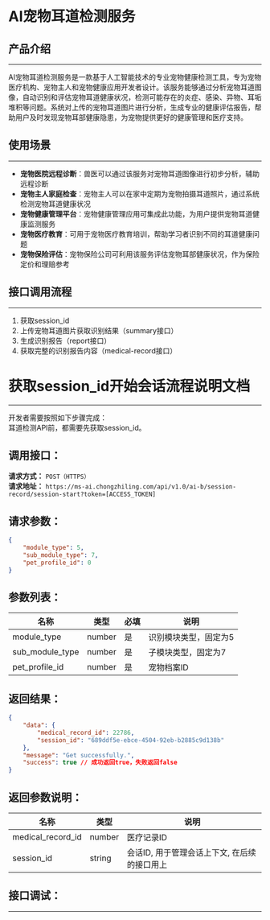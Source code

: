 # AI宠物耳道检测服务

## 产品介绍
---
AI宠物耳道检测服务是一款基于人工智能技术的专业宠物健康检测工具，专为宠物医疗机构、宠物主人和宠物健康应用开发者设计。该服务能够通过分析宠物耳道图像，自动识别和评估宠物耳道健康状况，检测可能存在的炎症、感染、异物、耳垢堆积等问题。系统对上传的宠物耳道图片进行分析，生成专业的健康评估报告，帮助用户及时发现宠物耳部健康隐患，为宠物提供更好的健康管理和医疗支持。

## 使用场景
---
- **宠物医院远程诊断**：兽医可以通过该服务对宠物耳道图像进行初步分析，辅助远程诊断
- **宠物主人家庭检查**：宠物主人可以在家中定期为宠物拍摄耳道照片，通过系统检测宠物耳道健康状况
- **宠物健康管理平台**：宠物健康管理应用可集成此功能，为用户提供宠物耳道健康监测服务
- **宠物医疗教育**：可用于宠物医疗教育培训，帮助学习者识别不同的耳道健康问题
- **宠物保险评估**：宠物保险公司可利用该服务评估宠物耳部健康状况，作为保险定价和理赔参考

## 接口调用流程
---
1. 获取session_id
2. 上传宠物耳道图片获取识别结果（summary接口）
3. 生成识别报告（report接口）
4. 获取完整的识别报告内容（medical-record接口）

# 获取session_id开始会话流程说明文档

---
开发者需要按照如下步骤完成：
<br/>
耳道检测API前，都需要先获取session_id。

## 调用接口：
**请求方式：** `POST（HTTPS）`  
**请求地址：** `https://ms-ai.chongzhiling.com/api/v1.0/ai-b/session-record/session-start?token=[ACCESS_TOKEN]`

## 请求参数：
```json
{
    "module_type": 5, 
    "sub_module_type": 7, 
    "pet_profile_id": 0
}
```


## 参数列表：

| 名称            | 类型   | 必填 | 说明                  |
| --------------- | ------ | ---- | --------------------- |
| module_type     | number | 是   | 识别模块类型，固定为5 |
| sub_module_type | number | 是   | 子模块类型，固定为7   |
| pet_profile_id  | number | 是   | 宠物档案ID            |

## 返回结果：
```json
{
    "data": {
        "medical_record_id": 22786,
        "session_id": "689ddf5e-ebce-4504-92eb-b2885c9d138b"
    },
    "message": "Get successfully.",
    "success": true // 成功返回true，失败返回false
}
```

## 返回参数说明：
| 名称              | 类型   | 说明                                         |
| ----------------- | ------ | -------------------------------------------- |
| medical_record_id | number | 医疗记录ID                                   |
| session_id        | string | 会话ID, 用于管理会话上下文, 在后续的接口用上 |

## 接口调试：
---
<script setup>
import SwaggerUI from '../../../../src/components/SwaggerUI.vue'
</script>

<ClientOnly>
  <SwaggerUI 
    tag="session"
    type="post"
    path="/session-record/session-start" 
  />
</ClientOnly>